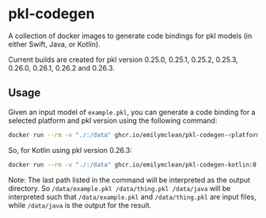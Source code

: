 # pkl-codegen
A collection of docker images to generate code bindings for pkl models (in either Swift, Java, or Kotlin).

Current builds are created for pkl version 0.25.0, 0.25.1, 0.25.2, 0.25.3, 0.26.0, 0.26.1, 0.26.2 and 0.26.3.

## Usage
Given an input model of `example.pkl`, you can generate a code binding for a selected platform and pkl version using the following command:

```sh
docker run --rm -v "./:/data" ghcr.io/emilymclean/pkl-codegen-<platform>:<version> /data/example.pkl /data/java
```

So, for Kotlin using pkl version 0.26.3:

```sh
docker run --rm -v "./:/data" ghcr.io/emilymclean/pkl-codegen-kotlin:0.26.3 /data/example.pkl /data/java
```

Note: The last path listed in the command will be interpreted as the output directory. So `/data/example.pkl /data/thing.pkl /data/java` will be interpreted such that `/data/example.pkl` and `/data/thing.pkl` are input files, while `/data/java` is the output for the result. 